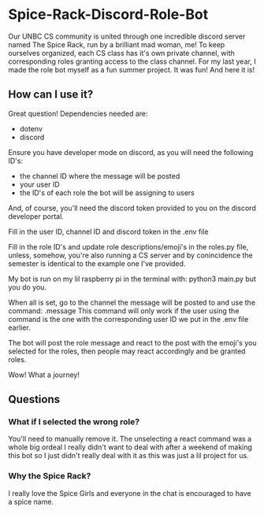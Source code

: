 # Spice-Rack-Discord-Role-Bot

Our UNBC CS community is united through one incredible discord server named The Spice Rack, run by a brilliant mad woman, me! To keep ourselves organized, 
each CS class has it's own private channel, with corresponding roles granting access to the class channel. For my last year, I made the role bot myself as 
a fun summer project. It was fun! And here it is! 

## How can I use it?

Great question! Dependencies needed are:

- dotenv
- discord

Ensure you have developer mode on discord, as you will need the following ID's:

- the channel ID where the message will be posted
- your user ID
- the ID's of each role the bot will be assigning to users

And, of course, you'll need the discord token provided to you on the discord developer portal.

Fill in the user ID, channel ID and discord token in the .env file

Fill in the role ID's and update role descriptions/emoji's in the roles.py file, unless, somehow, you're also running a CS server and by conincidence the semester
is identical to the example one I've provided.

My bot is run on my lil raspberry pi in the terminal with: python3 main.py but you do you.

When all is set, go to the channel the message will be posted to and use the command: .message This command will only work if the user using the command is
the one with the corresponding user ID we put in the .env file earlier. 

The bot will post the role message and react to the post with the emoji's you selected for the roles, then people may react accordingly and be granted roles.

Wow! What a journey!

## Questions

### What if I selected the wrong role?

You'll need to manually remove it. The unselecting a react command was a whole big ordeal I really didn't want to deal with after a weekend of making this bot
so I just didn't really deal with it as this was just a lil project for us.

### Why the Spice Rack?

I really love the Spice Girls and everyone in the chat is encouraged to have a spice name.





